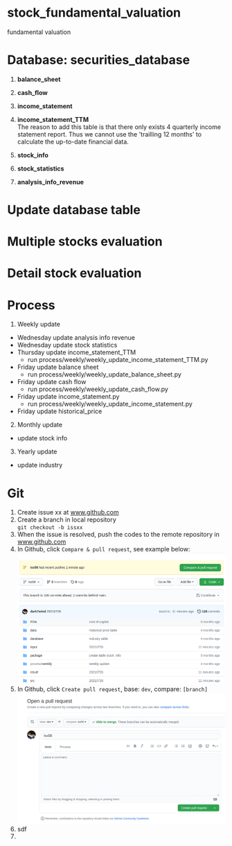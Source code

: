 # stock_fundamental_valuation
fundamental valuation

# Database: securities_database
1. **balance_sheet**
2. **cash_flow** 
3. **income_statement**
4. **income_statement_TTM** <br/>
The reason to add this table is that there only exists 4 quarterly income statement 
report. Thus we cannot use the 'trailling 12 months' to calculate the up-to-date 
financial data. 

5. **stock_info**
6. **stock_statistics**
7. **analysis_info_revenue**


# Update database table

# Multiple stocks evaluation

# Detail stock evaluation

# Process
1. Weekly update
* Wednesday update analysis info revenue 
* Wednesday update stock statistics
* Thursday update income_statement_TTM
    * run process/weekly/weekly_update_income_statement_TTM.py
* Friday update balance sheet
    * run process/weekly/weekly_update_balance_sheet.py
* Friday update cash flow
    * run process/weekly/weekly_update_cash_flow.py
* Friday update income_statement.py
    * run process/weekly/weekly_update_income_statement.py
* Friday update historical_price


2. Monthly update
* update stock info

3. Yearly update
* update industry 


# Git
1. Create issue xx at www.github.com
2. Create a branch in local repository <br>
`git checkout -b issxx`
3. When the issue is resolved, push the codes to the remote repository in www.github.com
4. In Github, click `Compare & pull request`, see example below:
![alt text](./readme/screenshot_compare_pull_request.png)
5. In Github, click `Create pull request`, base: `dev`, compare: `[branch]`
![alt text](./readme/screenshot_create_pull_request.png)
7. sdf
8. 